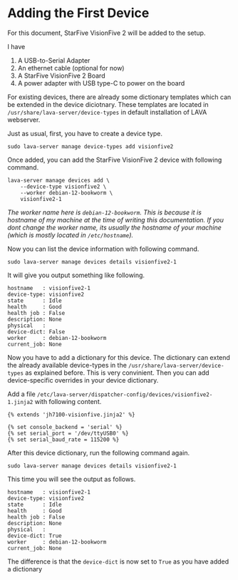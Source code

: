 # Adding the First Device

For this document, StarFive VisionFive 2 will be added to the setup.

I have

1. A USB-to-Serial Adapter
2. An ethernet cable (optional for now)
3. A StarFive VisionFive 2 Board
4. A power adapter with USB type-C to power on the board

For existing devices, there are already some dictionary templates which can be extended in the device diciotnary. These templates are located in `/usr/share/lava-server/device-types` in default installation of LAVA webserver.

Just as usual, first, you have to create a device type.

```
sudo lava-server manage device-types add visionfive2
```

Once added, you can add the StarFive VisionFive 2 device with following command.

```
lava-server manage devices add \
    --device-type visionfive2 \
    --worker debian-12-bookworm \
    visionfive2-1
```
  
_The worker name here is `debian-12-bookworm`. This is because it is hostname of my machine at the time of writing this documentation. If you dont change the worker name, its usually the hostname of your machine (which is mostly located in `/etc/hostname`)._

Now you can list the device information with following command.

```
sudo lava-server manage devices details visionfive2-1
```

It will give you output something like following.

```
hostname   : visionfive2-1
device-type: visionfive2
state      : Idle
health     : Good
health job : False
description: None
physical   : 
device-dict: False
worker     : debian-12-bookworm
current_job: None
```

Now you have to add a dictionary for this device. The dictionary can extend the already available device-types in the `/usr/share/lava-server/device-types` as explained before. This is very convinient. Then you can add device-specific overrides in your device dictionary.

Add a file `/etc/lava-server/dispatcher-config/devices/visionfive2-1.jinja2` with following content.

```
{% extends 'jh7100-visionfive.jinja2' %}

{% set console_backend = 'serial' %}
{% set serial_port = '/dev/ttyUSB0' %}
{% set serial_baud_rate = 115200 %}

```

After this device dictionary, run the following command again.

```
sudo lava-server manage devices details visionfive2-1
```

This time you will see the output as follows.

```
hostname   : visionfive2-1
device-type: visionfive2
state      : Idle
health     : Good
health job : False
description: None
physical   : 
device-dict: True
worker     : debian-12-bookworm
current_job: None
```

The difference is that the `device-dict` is now set to `True` as you have added a dictionary